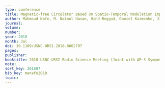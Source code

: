 ```yaml
---
type: conference
title: Magnetic-free Circulator Based On Spatio-Temporal Modulation Implemented via Switched Capacitors for Full Duplex Communication
author: Mahmoud Nafe, M. Naimul Hasan, Hind Reggad, Daniel Kuzmenko, Jingjun Chen, Xiaoguang Liu
journal:
volume:
number:
year: 2018
month: Jul
doi: 10.1109/USNC-URSI.2018.8602797
pages:
publisher:
booktitle: 2018 USNC-URSI Radio Science Meeting (Joint with AP-S Symposium)
note:
sort_key: 201807
bib_key: manafe2018
topic:
---
```

